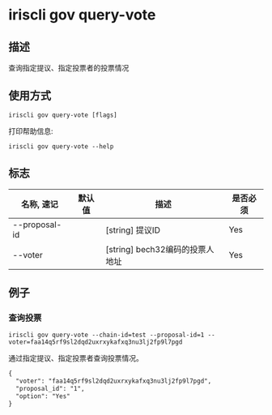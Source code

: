 # iriscli gov query-vote

## 描述

查询指定提议、指定投票者的投票情况

## 使用方式

```
iriscli gov query-vote [flags]
```
打印帮助信息:

```
iriscli gov query-vote --help
```
## 标志

| 名称, 速记       | 默认值                      | 描述                                                                                                                                                 | 是否必须  |
| --------------- | -------------------------- | ---------------------------------------------------------------------------------------------------------------------------------------------------- | -------- |
| --proposal-id   |                            | [string] 提议ID                                                                                                        | Yes      |
| --voter         |                            | [string] bech32编码的投票人地址                                                                                                                        | Yes      |

## 例子

### 查询投票

```shell
iriscli gov query-vote --chain-id=test --proposal-id=1 --voter=faa14q5rf9sl2dqd2uxrxykafxq3nu3lj2fp9l7pgd
```

通过指定提议、指定投票者查询投票情况。

```txt
{
  "voter": "faa14q5rf9sl2dqd2uxrxykafxq3nu3lj2fp9l7pgd",
  "proposal_id": "1",
  "option": "Yes"
}
```
